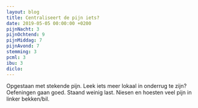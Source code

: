 ```yaml
---
layout: blog
title: Centraliseert de pijn iets?
date: 2019-05-05 00:00:00 +0200
pijnNacht: 3
pijnOchtend: 9
pijnMiddag: 7
pijnAvond: 7
stemming: 3
pcml: 3
ibu: 3
diclo: 
---
```


Opgestaan met stekende pijn. Leek iets meer lokaal in onderrug te zijn? Oefeningen gaan goed. Staand weinig last. Niesen en hoesten veel pijn in linker bekken/bil.

